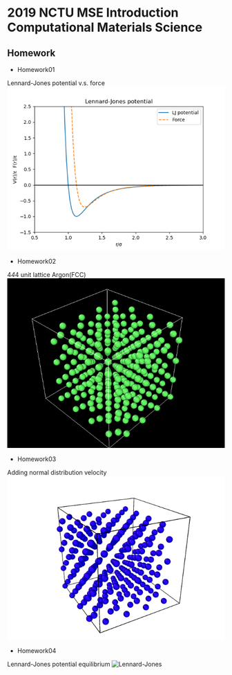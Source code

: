 # 2019 NCTU MSE Introduction Computational Materials Science

## Homework
* Homework01  

Lennard-Jones potential v.s. force  
![lj](https://github.com/acctouhou/Introduction-Computational-Materials-Science/blob/master/HW/HW1/LJ.png)  

* Homework02  

4*4*4 unit lattice Argon(FCC)  
![lattice](https://github.com/acctouhou/Introduction-Computational-Materials-Science/blob/master/HW/HW2/fcc.PNG)  
* Homework03  

Adding normal distribution velocity  
![velocity](https://github.com/acctouhou/Introduction-Computational-Materials-Science/blob/master/HW/HW3/V.gif)  
* Homework04  

Lennard-Jones potential equilibrium
![Lennard-Jones](https://github.com/acctouhou/Introduction-Computational-Materials-Science/blob/master/HW/HW4/HW4.gif)  
